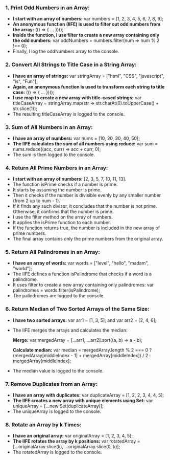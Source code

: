 <h3>1. Print Odd Numbers in an Array:</h3>

- <b>I start with an array of numbers:</b> var numbers = [1, 2, 3, 4, 5, 6, 7, 8, 9];
- <b>An anonymous function (IIFE) is used to filter out odd numbers from the array:</b> (() => { ... })();
- <b>Inside the function, I use filter to create a new array containing only the odd numbers:</b> var oddNumbers = numbers.filter(num => num % 2 !== 0);
- Finally, I log the oddNumbers array to the console.

<h3>2. Convert All Strings to Title Case in a String Array:</h3>

- <b>I have an array of strings:</b> var stringArray = ["html", "CSS", "javascript", "is", "Fun"];
- <b>Again, an anonymous function is used to transform each string to title case:</b> (() => { ... })();
- <b>I use map to create a new array with title-cased strings:</b> var titleCaseArray = stringArray.map(str => str.charAt(0).toUpperCase() + str.slice(1));
- The resulting titleCaseArray is logged to the console.

<h3>3. Sum of All Numbers in an Array:</h3>

- <b>I have an array of numbers:</b> var nums = [10, 20, 30, 40, 50];
- <b>The IIFE calculates the sum of all numbers using reduce:</b> var sum = nums.reduce((acc, curr) => acc + curr, 0);
- The sum is then logged to the console.

<h3>4. Return All Prime Numbers in an Array:</h3>

- <b>I start with an array of numbers:</b> [2, 3, 5, 7, 10, 11, 13].
- The function isPrime checks if a number is prime.
- It starts by assuming the number is prime.
- Then it checks if the number is divisible evenly by any smaller number (from 2 up to num - 1).
- If it finds any such divisor, it concludes that the number is not prime. Otherwise, it confirms that the number is prime.
- I use the filter method on the array of numbers.
- It applies the isPrime function to each number.
- If the function returns true, the number is included in the new array of prime numbers.
- The final array contains only the prime numbers from the original array.

<h3>5. Return All Palindromes in an Array:</h3>

- <b>I have an array of words:</b> var words = ["level", "hello", "madam", "world"];
- The IIFE defines a function isPalindrome that checks if a word is a palindrome.
- It uses filter to create a new array containing only palindromes: var palindromes = words.filter(isPalindrome);
- The palindromes are logged to the console.

<h3>6. Return Median of Two Sorted Arrays of the Same Size:</h3>

- <b>I have two sorted arrays:</b> var arr1 = [1, 3, 5]; and var arr2 = [2, 4, 6];
- The IIFE merges the arrays and calculates the median:

    <b>Merge:</b> var mergedArray = [...arr1, ...arr2].sort((a, b) => a - b);

    <b>Calculate median:</b> var median = mergedArray.length % 2 === 0 ? (mergedArray[middleIndex - 1] + mergedArray[middleIndex]) / 2 : mergedArray[middleIndex];
- The median value is logged to the console.

<h3>7. Remove Duplicates from an Array:</h3>

- <b>I have an array with duplicates:</b> var duplicateArray = [1, 2, 2, 3, 4, 4, 5];
- <b>The IIFE creates a new array with unique elements using Set:</b> var uniqueArray = [...new Set(duplicateArray)];
- The uniqueArray is logged to the console.

<h3>8. Rotate an Array by k Times:</h3>

- <b>I have an original array:</b> var originalArray = [1, 2, 3, 4, 5];
- <b>The IIFE rotates the array by k positions:</b> var rotatedArray = [...originalArray.slice(k), ...originalArray.slice(0, k)];
- The rotatedArray is logged to the console.